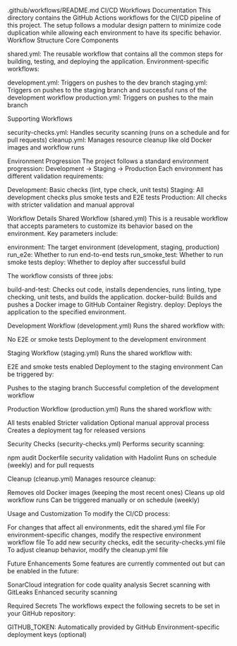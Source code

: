 .github/workflows/README.md
CI/CD Workflows Documentation
This directory contains the GitHub Actions workflows for the CI/CD pipeline of this project. The setup follows a modular design pattern to minimize code duplication while allowing each environment to have its specific behavior.
Workflow Structure
Core Components

shared.yml: The reusable workflow that contains all the common steps for building, testing, and deploying the application.
Environment-specific workflows:

development.yml: Triggers on pushes to the dev branch
staging.yml: Triggers on pushes to the staging branch and successful runs of the development workflow
production.yml: Triggers on pushes to the main branch



Supporting Workflows

security-checks.yml: Handles security scanning (runs on a schedule and for pull requests)
cleanup.yml: Manages resource cleanup like old Docker images and workflow runs

Environment Progression
The project follows a standard environment progression:
Development → Staging → Production
Each environment has different validation requirements:

Development: Basic checks (lint, type check, unit tests)
Staging: All development checks plus smoke tests and E2E tests
Production: All checks with stricter validation and manual approval

Workflow Details
Shared Workflow (shared.yml)
This is a reusable workflow that accepts parameters to customize its behavior based on the environment. Key parameters include:

environment: The target environment (development, staging, production)
run_e2e: Whether to run end-to-end tests
run_smoke_test: Whether to run smoke tests
deploy: Whether to deploy after successful build

The workflow consists of three jobs:

build-and-test: Checks out code, installs dependencies, runs linting, type checking, unit tests, and builds the application.
docker-build: Builds and pushes a Docker image to GitHub Container Registry.
deploy: Deploys the application to the specified environment.

Development Workflow (development.yml)
Runs the shared workflow with:

No E2E or smoke tests
Deployment to the development environment

Staging Workflow (staging.yml)
Runs the shared workflow with:

E2E and smoke tests enabled
Deployment to the staging environment
Can be triggered by:

Pushes to the staging branch
Successful completion of the development workflow



Production Workflow (production.yml)
Runs the shared workflow with:

All tests enabled
Stricter validation
Optional manual approval process
Creates a deployment tag for released versions

Security Checks (security-checks.yml)
Performs security scanning:

npm audit
Dockerfile security validation with Hadolint
Runs on schedule (weekly) and for pull requests

Cleanup (cleanup.yml)
Manages resource cleanup:

Removes old Docker images (keeping the most recent ones)
Cleans up old workflow runs
Can be triggered manually or on schedule (weekly)

Usage and Customization
To modify the CI/CD process:

For changes that affect all environments, edit the shared.yml file
For environment-specific changes, modify the respective environment workflow file
To add new security checks, edit the security-checks.yml file
To adjust cleanup behavior, modify the cleanup.yml file

Future Enhancements
Some features are currently commented out but can be enabled in the future:

SonarCloud integration for code quality analysis
Secret scanning with GitLeaks
Enhanced security scanning

Required Secrets
The workflows expect the following secrets to be set in your GitHub repository:

GITHUB_TOKEN: Automatically provided by GitHub
Environment-specific deployment keys (optional)

